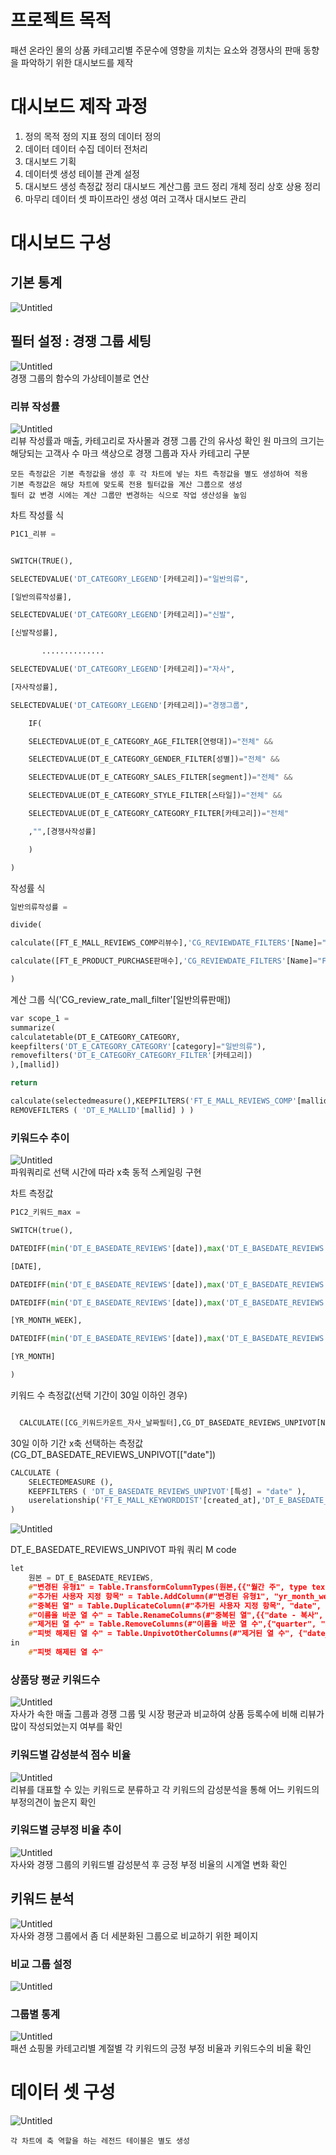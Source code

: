 

# 프로젝트 목적
패션 온라인 몰의 상품 카테고리별 주문수에 영향을 끼치는 요소와 경쟁사의 판매 동향을 파악하기 위한 대시보드를 제작


# 대시보드 제작 과정
1. 정의
	목적 정의
	지표 정의
	데이터 정의
2. 데이터 
	데이터 수집
	데이터 전처리
3. 대시보드 기획
4. 데이터셋 생성
	테이블 관계 설정
5. 대시보드 생성
	측정값 정리
	대시보드 계산그룹 코드 정리
	개체 정리
	상호 상용 정리
6. 마무리
	데이터 셋 파이프라인 생성
	여러 고객사 대시보드 관리


# 대시보드 구성

## 기본 통계

![Untitled](img/20240225160035.png)  

## 필터 설정 : 경쟁 그룹 세팅

![Untitled](img/20240225160730.png)  
경쟁 그룹의 함수의 가상테이블로 연산


### 리뷰 작성률

![Untitled](img/20240225160931.png)  
리뷰 작성률과 매출, 카테고리로 자사몰과 경쟁 그룹 간의 유사성 확인
원 마크의 크기는 해당되는 고객사 수
마크 색상으로 경쟁 그룹과 자사 카테고리 구분



~~~
모든 측정값은 기본 측정값을 생성 후 각 차트에 넣는 차트 측정값을 별도 생성하여 적용
기본 측정값은 해당 차트에 맞도록 전용 필터값을 계산 그룹으로 생성
필터 값 변경 시에는 계산 그룹만 변경하는 식으로 작업 생산성을 높임
~~~



차트 작성률 식
~~~python
P1C1_리뷰 =


SWITCH(TRUE(),

SELECTEDVALUE('DT_CATEGORY_LEGEND'[카테고리])="일반의류",

[일반의류작성률],

SELECTEDVALUE('DT_CATEGORY_LEGEND'[카테고리])="신발",

[신발작성률],

	   ..............

SELECTEDVALUE('DT_CATEGORY_LEGEND'[카테고리])="자사",

[자사작성률],

SELECTEDVALUE('DT_CATEGORY_LEGEND'[카테고리])="경쟁그룹",

    IF(

    SELECTEDVALUE(DT_E_CATEGORY_AGE_FILTER[연령대])="전체" &&

    SELECTEDVALUE(DT_E_CATEGORY_GENDER_FILTER[성별])="전체" &&

    SELECTEDVALUE(DT_E_CATEGORY_SALES_FILTER[segment])="전체" &&

    SELECTEDVALUE(DT_E_CATEGORY_STYLE_FILTER[스타일])="전체" &&

    SELECTEDVALUE(DT_E_CATEGORY_CATEGORY_FILTER[카테고리])="전체"

    ,"",[경쟁사작성률]

    )

)
~~~

작성률 식
~~~python
일반의류작성률 =

divide(

calculate([FT_E_MALL_REVIEWS_COMP리뷰수],'CG_REVIEWDATE_FILTERS'[Name]="FT_E_MALL_REVIEWS_COMP_dDATE",'CG_review_rate_mall_filter'[Name]="일반의류리뷰"),

calculate([FT_E_PRODUCT_PURCHASE판매수],'CG_REVIEWDATE_FILTERS'[Name]="FT_E_PRODUCT_PURCHASE_DATE",'CG_review_rate_mall_filter'[Name]="일반의류판매")

)
~~~

계산 그룹 식('CG_review_rate_mall_filter'[일반의류판매])
~~~python
var scope_1 = 
summarize(
calculatetable(DT_E_CATEGORY_CATEGORY,
keepfilters('DT_E_CATEGORY_CATEGORY'[category]="일반의류"),
removefilters('DT_E_CATEGORY_CATEGORY_FILTER'[카테고리])
),[mallid])

return

calculate(selectedmeasure(),KEEPFILTERS('FT_E_MALL_REVIEWS_COMP'[mallid] in scope_1 && 'FT_E_MALL_REVIEWS_COMP'[mallid] <> selectedvalue('DT_E_MALLID'[mallid])),
REMOVEFILTERS ( 'DT_E_MALLID'[mallid] ) )
~~~





### 키워드수 추이

![Untitled](img/20240225161201.png)  
파워쿼리로 선택 시간에 따라  x축 동적 스케일링 구현

차트 측정값
~~~python
P1C2_키워드_max =

SWITCH(true(),

DATEDIFF(min('DT_E_BASEDATE_REVIEWS'[date]),max('DT_E_BASEDATE_REVIEWS'[date]),day) <=30,

[DATE],

DATEDIFF(min('DT_E_BASEDATE_REVIEWS'[date]),max('DT_E_BASEDATE_REVIEWS'[date]),day) >30 &&

DATEDIFF(min('DT_E_BASEDATE_REVIEWS'[date]),max('DT_E_BASEDATE_REVIEWS'[date]),day) <=180 ,

[YR_MONTH_WEEK],

DATEDIFF(min('DT_E_BASEDATE_REVIEWS'[date]),max('DT_E_BASEDATE_REVIEWS'[date]),day) >180,

[YR_MONTH]

)
~~~

키워드 수 측정값(선택 기간이 30일 이하인 경우)
~~~python

  CALCULATE([CG_키워드카운트_자사_날짜필터],CG_DT_BASEDATE_REVIEWS_UNPIVOT[Name]="date")

~~~


30일 이하 기간 x축 선택하는 측정값(CG_DT_BASEDATE_REVIEWS_UNPIVOT[["date"])
~~~python
CALCULATE (
    SELECTEDMEASURE (),
    KEEPFILTERS ( 'DT_E_BASEDATE_REVIEWS_UNPIVOT'[특성] = "date" ),
    userelationship('FT_E_MALL_KEYWORDDIST'[created_at],'DT_E_BASEDATE_REVIEWS_UNPIVOT'[date_copy])
)
~~~

![Untitled](img/20240226121608.png)  

DT_E_BASEDATE_REVIEWS_UNPIVOT 파워 쿼리 M code
~~~C++
let
    원본 = DT_E_BASEDATE_REVIEWS,
    #"변경된 유형1" = Table.TransformColumnTypes(원본,{{"월간 주", type text}}),
    #"추가된 사용자 지정 항목" = Table.AddColumn(#"변경된 유형1", "yr_month_week", each [yr_month]&"-"&[월간 주]),
    #"중복된 열" = Table.DuplicateColumn(#"추가된 사용자 지정 항목", "date", "date - 복사"),
    #"이름을 바꾼 열 수" = Table.RenameColumns(#"중복된 열",{{"date - 복사", "date_copy"}}),
    #"제거된 열 수" = Table.RemoveColumns(#"이름을 바꾼 열 수",{"quarter", "month", "day", "order", "월간 주", "연간 주", "season"}),
    #"피벗 해제된 열 수" = Table.UnpivotOtherColumns(#"제거된 열 수", {"date_copy"}, "특성", "값")
in
    #"피벗 해제된 열 수"
~~~



### 상품당 평균 키워드수

![Untitled](img/20240225161639.png)  
자사가 속한 매출 그룹과 경쟁 그룹 및 시장 평균과 비교하여 상품 등록수에 비해 리뷰가 많이 작성되었는지 여부를 확인 



### 키워드별 감성분석 점수 비율

![Untitled](img/20240225162309.png)  
리뷰를 대표할 수 있는 키워드로 분류하고 각 키워드의 감성분석을 통해 어느 키워드의 부정의견이 높은지 확인




### 키워드별 긍부정 비율 추이

![Untitled](img/20240225162528.png)  
자사와 경쟁 그룹의 키워드별 감성분석 후 긍정 부정 비율의 시계열 변화 확인



## 키워드 분석

![Untitled](img/20240225160135.png)  
자사와 경쟁 그룹에서 좀 더 세분화된 그룹으로 비교하기 위한 페이지


### 비교 그룹 설정

![Untitled](img/20240225230252.png)  

### 그룹별 통계

![Untitled](img/20240225230337.png)  
패션 쇼핑몰 카테고리별 계절별 각 키워드의 긍정 부정 비율과 키워드수의 비율 확인




# 데이터 셋 구성

![Untitled](img/20240225162408.png)  


~~~
각 차트에 축 역할을 하는 레전드 테이블은 별도 생성
~~~








